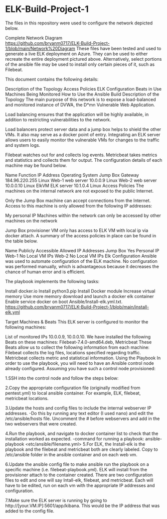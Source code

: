 # ELK-Build-Project-1
The files in this repository were used to configure the network depicted below.

Complete Network Diagram  
https://github.com/bryanm0717/ELK-Build-Project-1/blob/main/Network%20Diagram
These files have been tested and used to generate a live ELK deployment on Azure. They can be used to either recreate the entire deployment pictured above. Alternatively, select portions of the ansible file may be used to install only certain pieces of it, such as Filebeat.

This document contains the following details:

Description of the Topology
Access Policies
ELK Configuration
Beats in Use
Machines Being Monitored
How to Use the Ansible Build
Description of the Topology
The main purpose of this network is to expose a load-balanced and monitored instance of DVWA, the D*mn Vulnerable Web Application.

Load balancing ensures that the application will be highly available, in addition to restricting vulnerabilities to the network.

Load balancers protect server data and a jump box helps to shield the other VMs. It also may serve as a docker point of entry.
Integrating an ELK server allows users to easily monitor the vulnerable VMs for changes to the traffic and system logs.

Filebeat watches out for and collects log events.
Metricbeat takes metrics and statistics and collects them for output.
The configuration details of each machine may be found below.

Name	Function	IP Address	Operating System
Jump Box	Gateway	184.96.220.255	Linux
Web-1	web server	10.0.0.9	Linux
Web-2	web server	10.0.0.10	Linux
ElkVM	ELK server	10.1.0.4	Linux
Access Policies
The machines on the internal network are not exposed to the public Internet.

Only the Jump Box machine can accept connections from the Internet. Access to this machine is only allowed from the following IP addresses:

My personal IP
Machines within the network can only be accessed by other machines on the network

Jump Box provisioner VM only has access to ELK VM with local ip via docker attach.
A summary of the access policies in place can be found in the table below.

Name	Publicly Accessible	Allowed IP Addresses
Jump Box	Yes	Personal IP
Web-1	No	Local VM IPs
Web-2	No	Local VM IPs
Elk Configuration
Ansible was used to automate configuration of the ELK machine. No configuration was performed manually, which is advantageous because it decreases the chance of human error and is efficient.

The playbook implements the following tasks:

Install docker.io
Install python3.pip
Install Docker module
Increase virtual memory
Use more memory
download and launch a docker elk container
Enable service docker on boot
Ansible/Install-elk.yml.txt. 
https://github.com/bryanm0717/ELK-Build-Project-1/blob/main/install-elk.yml


Target Machines & Beats
This ELK server is configured to monitor the following machines:

List of monitored IPs 10.0.0.9, 10.0.0.10. 
We have installed the following Beats on these machines:
Filebeat-7.4.0-amd64.deb, Metricbeat These Beats allow us to collect the following information from each machine: Filebeat collects the log files, locations specified regarding traffic. Metricbeat collects metric and statistical information.
Using the Playbook
In order to use the playbook, you will need to have an Ansible control node already configured. Assuming you have such a control node provisioned:

1.SSH into the control node and follow the steps below:

2.Copy the appropriate configuration file (originally modified from pentest.yml) to local ansible container. For example, ELK, filebeat, metricbeat locations.

3.Update the hosts and config files to include the internal webserver IP addresses.
-Do this by running any text editor (I used nano) and edit the /etc/ansible/hosts file. Uncomment the # before webservers and add in the two webservers that were created.

4.Run the playbook, and navigate to docker container list to check that the installation worked as expected.
-command for running a playbook: ansible-playbook <etc/ansible/filename.yml>
5.For ELK, the Install-elk is the playbook and the filebeat and metricbeat both are clearly labeled. Copy to /etc/ansible folder in the ansible container and on each web vm.

6.Update the ansible config file to make ansible run the playbook on a specific machine (i.e. filebeat-playbook.yml). ELK will install from the provisioner attach to the container created. There are two configuration files to edit and one will say Intall-elk, filebeat, and metricbeat. Each will have to be edited, run on each vm with the appropriate IP addresses and configuration.

7.Make sure the ELK server is running by going to http://[your.VM.IP]:5601/app/kibana. This would be the IP address that was added to the config file.
